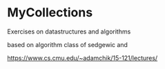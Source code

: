 # MyCollections

Exercises on datastructures and algorithms

based on algorithm class of sedgewic and

https://www.cs.cmu.edu/~adamchik/15-121/lectures/
